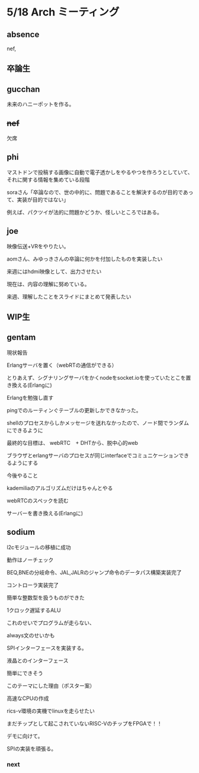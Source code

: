 # 5/18 Arch ミーティング

## absence

nef,

卒論生
---
## gucchan

未来のハニーポットを作る。

## ~~nef~~

欠席

## phi

マストドンで投稿する画像に自動で電子透かしをやるやつを作ろうとしていて、
それに関する情報を集めている段階

soraさん「卒論なので、世の中的に、問題であることを解決するのが目的であって、実装が目的ではない」

例えば、パクツイが法的に問題かどうか、怪しいところではある。

## joe

映像伝送+VRをやりたい。

aomさん、みゆっきさんの卒論に何かを付加したものを実装したい

来週にはhdmi映像として、出力させたい

現在は、内容の理解に努めている。

来週、理解したことをスライドにまとめて発表したい

WIP生
---

## gentam

現状報告

Erlangサーバを置く（webRTの通信ができる）

とりあえず、シグナリングサーバをかくnodeをsocket.ioを使っていたとこを置き換える(Erlangに)

Erlangを勉強し直す

pingでのルーティンぐテーブルの更新しかできなかった。

shellのプロセスからしかメッセージを送れなかったので、ノード間でランダムにできるように

最終的な目標は、
webRTC　+ DHTから、脱中心的web

ブラウザとerlangサーバのプロセスが同じinterfaceでコミュニケーションできるようにする

今後やること

kademiliaのアルゴリズムだけはちゃんとやる

webRTCのスペックを読む

サーバーを書き換える(Erlangに)

## sodium

l2cモジュールの移植に成功

動作はノーチェック

BEQ,BNEの分岐命令、JAL,JALRのジャンプ命令のデータパス構築実装完了

コントローラ実装完了

簡単な整数型を扱うものができた

1クロック遅延するALU

これのせいでプログラムが走らない、

always文のせいかも

SPIインターフェースを実装する。

液晶とのインターフェース

簡単にできそう



このテーマにした理由（ポスター案）

高速なCPUの作成

rics-v環境の実機でlinuxを走らせたい


まだチップとして起こされていないRISC-VのチップをFPGAで！！


デモに向けて。

SPIの実装を頑張る。


### next


